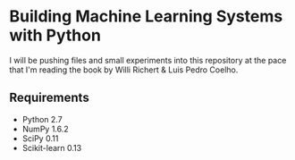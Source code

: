 # Building Machine Learning Systems with Python 

I will be pushing files and small experiments into this repository at the pace that I'm reading the book by Willi Richert & Luis Pedro Coelho. 

## Requirements

* Python 2.7
* NumPy 1.6.2
* SciPy 0.11
* Scikit-learn 0.13

